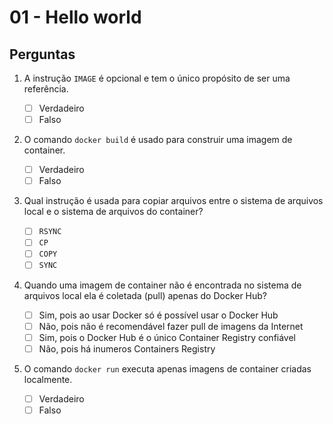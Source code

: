 # 01 - Hello world

## Perguntas

1. A instrução `IMAGE` é opcional e tem o único propósito de ser uma referência.

    - [ ] Verdadeiro
    - [ ] Falso

2. O comando `docker build` é usado para construir uma imagem de container.

    - [ ] Verdadeiro
    - [ ] Falso

3. Qual instrução é usada para copiar arquivos entre o sistema de arquivos local e o sistema de arquivos do container?

    - [ ] `RSYNC`
    - [ ] `CP`
    - [ ] `COPY`
    - [ ] `SYNC`

4. Quando uma imagem de container não é encontrada no sistema de arquivos local ela é coletada (pull) apenas do Docker Hub?

    - [ ] Sim, pois ao usar Docker só é possível usar o Docker Hub
    - [ ] Não, pois não é recomendável fazer pull de imagens da Internet
    - [ ] Sim, pois o Docker Hub é o único Container Registry confiável
    - [ ] Não, pois há inumeros Containers Registry

5. O comando `docker run` executa apenas imagens de container criadas localmente.

    - [ ] Verdadeiro
    - [ ] Falso
